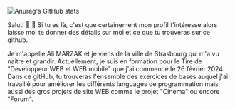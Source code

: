 ![Anurag's GitHub stats](https://github-readme-stats.vercel.app/api?username=Mzk-Ali&show_icons=true&theme=radical)


 Salut! 👋
💬 Si tu es là, c'est que certainement mon profil t'intéresse alors laisse moi te donner des détails sur moi et ce que tu trouveras sur ce github.

Je m'appelle Ali MARZAK et je viens de la ville de Strasbourg qui m'a vu naitre et grandir. Actuellement, je suis en formation pour le Tire de "Developpeur WEB et WEB mobile" que j'ai commencé le 26 février 2024. 
Dans ce gitHub, tu trouveras l'ensemble des exercices de bases auquel j'ai travaillé pour améliorer les différents languages de programmation mais aussi des gros projets de site WEB comme le projet "Cinema" ou encore "Forum".
